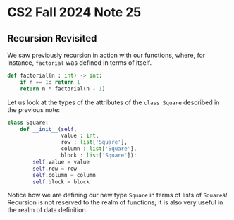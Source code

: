 # CS2 Fall 2024 Note 25

## Recursion Revisited

We saw previously recursion in action with our functions, where, for instance,
`factorial` was defined in terms of itself.

```python
def factorial(n : int) -> int:
    if n == 1: return 1
    return n * factorial(n - 1)
```

Let us look at the types of the attributes of the `class Square` described in
the previous note:

```python
class Square:
    def __init__(self,
                 value : int,
                 row : list['Square'],
                 column : list['Square'],
                 block : list['Square']):
        self.value = value
        self.row = row
        self.column = column
        self.block = block
```

Notice how we are defining our new type `Square` in terms of lists of `Square`s!
Recursion is not reserved to the realm of functions; it is also very useful in
the realm of data definition.
